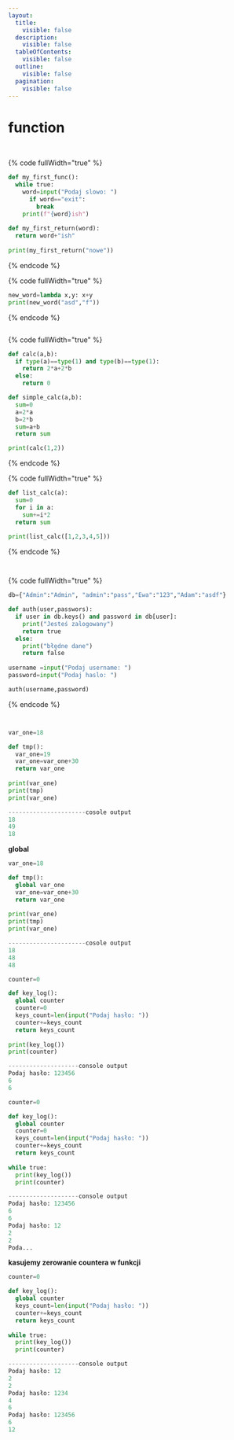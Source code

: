 ```yaml
---
layout:
  title:
    visible: false
  description:
    visible: false
  tableOfContents:
    visible: false
  outline:
    visible: false
  pagination:
    visible: false
---
```


# function

<div data-full-width="true">

<figure><img src=".gitbook/assets/1.jpg" alt=""><figcaption></figcaption></figure>

</div>

<div data-full-width="true">

<figure><img src=".gitbook/assets/2.jpg" alt=""><figcaption></figcaption></figure>

</div>

{% code fullWidth="true" %}
```python
def my_first_func():
  while true:
    word=input("Podaj slowo: ")
      if word=="exit":
        break
    print(f"{word}ish")
    
def my_first_return(word):
  return word+"ish"
  
print(my_first_return("nowe"))
```
{% endcode %}

{% code fullWidth="true" %}
```python
new_word=lambda x,y: x+y
print(new_word("asd","f"))
```
{% endcode %}

<div data-full-width="true">

<figure><img src=".gitbook/assets/3.jpg" alt=""><figcaption></figcaption></figure>

</div>

{% code fullWidth="true" %}
```python
def calc(a,b):
  if type(a)==type(1) and type(b)==type(1):
    return 2*a+2*b
  else:
    return 0

def simple_calc(a,b):
  sum=0
  a=2*a
  b=2*b
  sum=a+b
  return sum

print(calc(1,2))
```
{% endcode %}

{% code fullWidth="true" %}
```python
def list_calc(a):
  sum=0
  for i in a:
    sum+=i*2
  return sum
  
print(list_calc([1,2,3,4,5]))
```
{% endcode %}

<div data-full-width="true">

<figure><img src=".gitbook/assets/4 (1).jpg" alt=""><figcaption></figcaption></figure>

</div>

<div data-full-width="true">

<figure><img src=".gitbook/assets/5 (1).jpg" alt=""><figcaption></figcaption></figure>

</div>

{% code fullWidth="true" %}
```python
db={"Admin":"Admin", "admin":"pass","Ewa":"123","Adam":"asdf"}

def auth(user,passwors):
  if user in db.keys() and password in db[user]:
    print("Jesteś zalogowany")
    return true
  else:
    print("błędne dane")
    return false
    
username =input("Podaj username: ")
password=input("Podaj haslo: ")

auth(username,password)
```
{% endcode %}

<div data-full-width="false">

<figure><img src=".gitbook/assets/6 (1).jpg" alt=""><figcaption></figcaption></figure>

</div>

<figure><img src=".gitbook/assets/7 (1).jpg" alt=""><figcaption></figcaption></figure>

```python
var_one=18

def tmp():
  var_one=19
  var_one=var_one+30
  return var_one
  
print(var_one)
print(tmp)
print(var_one)

----------------------cosole output
18
49
18
```

**global**

```python
var_one=18

def tmp():
  global var_one
  var_one=var_one+30
  return var_one
  
print(var_one)
print(tmp)
print(var_one)

----------------------cosole output
18
48
48
```

```python
counter=0

def key_log():
  global counter
  counter=0
  keys_count=len(input("Podaj hasło: "))
  counter+=keys_count
  return keys_count
  
print(key_log())
print(counter)

--------------------console output
Podaj hasło: 123456
6
6
```

```python
counter=0

def key_log():
  global counter
  counter=0
  keys_count=len(input("Podaj hasło: "))
  counter+=keys_count
  return keys_count
  
while true:
  print(key_log())
  print(counter)

--------------------console output
Podaj hasło: 123456
6
6
Podaj hasło: 12
2
2
Poda...
```

**kasujemy zerowanie countera w funkcji**

```python
counter=0

def key_log():
  global counter
  keys_count=len(input("Podaj hasło: "))
  counter+=keys_count
  return keys_count
  
while true:
  print(key_log())
  print(counter)

--------------------console output
Podaj hasło: 12
2
2
Podaj hasło: 1234
4
6
Podaj hasło: 123456
6
12
```
